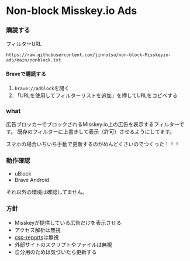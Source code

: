 # Non-block Misskey.io Ads

### 購読する

フィルターURL
```
https://raw.githubusercontent.com/jinnotsu/non-block-Misskeyio-ads/main/nonblock.txt
```

#### Braveで購読する
1. `brave://adblock`を開く
2. 「URLを使用してフィルターリストを追加」を押してURLをコピペする

### what

広告ブロッカーでブロックされるMisskey.io上の広告を表示するフィルターです。
既存のフィルターに上書きして表示（許可）させるようにしてます。

スマホの場合いちいち手動で更新するのがめんどくさいのでつくった！！！

### 動作確認

* uBlock
* Brave Android

それ以外の環境は確認してません。

### 方針

* Misskeyが提供している広告だけを表示させる
* アクセス解析は無視
* [csp-reports](https://developer.mozilla.org/en-US/docs/Web/HTTP/Headers/Content-Security-Policy/report-to)は無視
* 外部サイトのスクリプトやファイルは無視
* 自分用のためは気づいたら更新する

